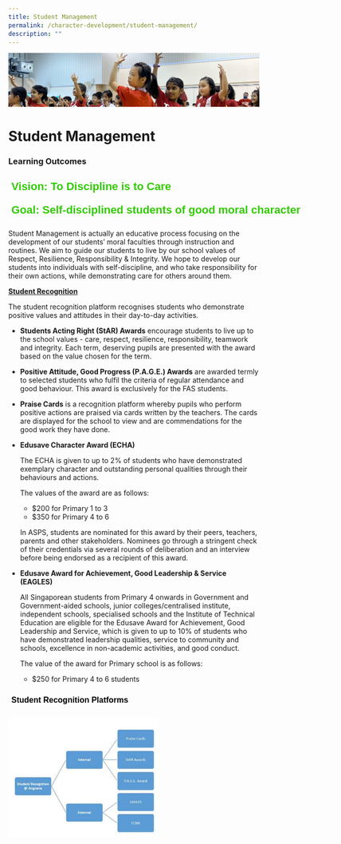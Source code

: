```yaml
---
title: Student Management
permalink: /character-development/student-management/
description: ""
---
```

![](/images/School%20Development%20Programmes.jpg)

Student Management
==================

### Learning Outcomes

<style type="text/css">
.tg  {border-collapse:collapse;border-spacing:0;}
.tg td{border-color:black;border-style:solid;border-width:1px;font-family:Arial, sans-serif;font-size:14px;
  overflow:hidden;padding:10px 5px;word-break:normal;}
.tg th{border-color:black;border-style:solid;border-width:1px;font-family:Arial, sans-serif;font-size:14px;
  font-weight:normal;overflow:hidden;padding:10px 5px;word-break:normal;}
.tg .tg-5bbi{border-color:#ffffff;color:#32cb00;font-size:22px;font-weight:bold;text-align:left;vertical-align:top}
</style>
<table class="tg" style="undefined;table-layout: fixed; width: 654px">
<colgroup>
<col style="width: 654px">
</colgroup>
<thead>
  <tr>
    <th class="tg-5bbi">Vision: To Discipline is to Care</th>
  </tr>
</thead>
<tbody>
  <tr>
    <td class="tg-5bbi">Goal: Self-disciplined students of good moral character</td>
  </tr>
</tbody>
</table>


Student Management is actually an educative process focusing on the development of our students’ moral faculties through instruction and routines. We aim to guide our students to live by our school values of Respect, Resilience, Responsibility & Integrity. We hope to develop our students into individuals with self-discipline, and who take responsibility for their own actions, while demonstrating care for others around them.

  

<u><b>Student Recognition </u></b>

  

The student recognition platform recognises students who demonstrate positive values and attitudes in their day-to-day activities.

  

*   <b>Students Acting Right (StAR) Awards</b> encourage students to live up to the school values - care, respect, resilience, responsibility, teamwork and integrity. Each term, deserving pupils are presented with the award based on the value chosen for the term.

*   <b>Positive Attitude, Good Progress (P.A.G.E.) Awards</b> are awarded termly to selected students who fulfil the criteria of regular attendance and good behaviour. This award is exclusively for the FAS students.

*   <b>Praise Cards</b> is a recognition platform whereby pupils who perform positive actions are praised via cards written by the teachers. The cards are displayed for the school to view and are commendations for the good work they have done.

*   <b>Edusave Character Award (ECHA)</b>
    
    The ECHA is given to up to 2% of students who have demonstrated exemplary character and outstanding personal qualities through their behaviours and actions.
    
      
    
    The values of the award are as follows:
    
    *   $200 for Primary 1 to 3
    *   $350 for Primary 4 to 6
    
      
    
    In ASPS, students are nominated for this award by their peers, teachers, parents and other stakeholders. Nominees go through a stringent check of their credentials via several rounds of deliberation and an interview before being endorsed as a recipient of this award.
    

*   <b>Edusave Award for Achievement, Good Leadership & Service (EAGLES)</b>
    
    All Singaporean students from Primary 4 onwards in Government and Government-aided schools, junior colleges/centralised institute, independent schools, specialised schools and the Institute of Technical Education are eligible for the Edusave Award for Achievement, Good Leadership and Service, which is given to up to 10% of students who have demonstrated leadership qualities, service to community and schools, excellence in non-academic activities, and good conduct.
    
      
    
    The value of the award for Primary school is as follows:
    
    *   $250 for Primary 4 to 6 students


<style type="text/css">
.tg  {border-collapse:collapse;border-spacing:0;}
.tg td{border-color:black;border-style:solid;border-width:1px;font-family:Arial, sans-serif;font-size:14px;
  overflow:hidden;padding:10px 5px;word-break:normal;}
.tg th{border-color:black;border-style:solid;border-width:1px;font-family:Arial, sans-serif;font-size:14px;
  font-weight:normal;overflow:hidden;padding:10px 5px;word-break:normal;}
.tg .tg-zg5n{border-color:#ffffff;color:#000000;font-size:16px;font-weight:bold;text-align:center;vertical-align:top}
</style>
<table class="tg">
<thead>
  <tr>
    <td class="tg-zg5n">Student Recognition Platforms</td>
  </tr>
</thead>
</table>

<img src="/images/SDP.jpeg" style="width:60%">